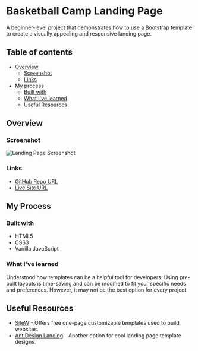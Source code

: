 # Basketball Camp Landing Page

A beginner-level project that demonstrates how to use a Bootstrap template to create a visually appealing and responsive landing page.



## Table of contents
- [Overview](#overview)
  - [Screenshot](#screenshot)
  - [Links](#links)
- [My process](#my-process)
  - [Built with](#built-with)
  - [What I've learned](#what-i-learned)
  - [Useful Resources](#useful-resources)
## Overview
### Screenshot

![Landing Page Screenshot](https://github.com/adrvnc/basketball-camp-landing-page/blob/main/bball-camp-lp.png)
### Links

- [GitHub Repo URL](https://github.com/adrvnc/basketball-camp-landing-page)
- [Live Site URL](https://adrvnc.github.io/basketball-camp-landing-page/)
## My Process
### Built with 

- HTML5 
- CSS3 
- Vanilla JavaScript 
### What I've learned 

Understood how templates can be a helpful tool for developers. Using pre-built layouts is time-saving and can be modified to fit your specific needs and preferences. However, it may not be the best option for every project. 
## Useful Resources 
- [SiteW](https://www.en.sitew.com/Free-templates) - Offers free one-page customizable templates used to build websites. 
- [Ant Design Landing](https://landing.ant.design/) - Another option for cool landing page template designs. 

